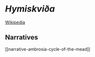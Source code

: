 # *Hymiskviða*
[Wikipedia](https://en.wikipedia.org/wiki/Hymiskvi%C3%B0a)

## Narratives
[[narrative-ambrosia-cycle-of-the-mead]]